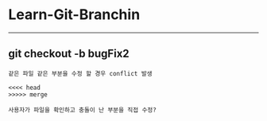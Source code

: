 # Learn-Git-Branchin
--------------------
## git checkout -b bugFix2
```
같은 파일 같은 부분을 수정 할 경우 conflict 발생

<<<< head 
>>>>> merge

사용자가 파일을 확인하고 충돌이 난 부분을 직접 수정?

```
